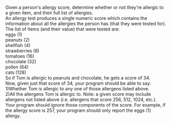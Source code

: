 Given a person's allergy score, determine whether or not they're allergic to a given item, and their full list of allergies.<br/>
An allergy test produces a single numeric score which contains the information about all the allergies the person has (that they were tested for).<br/>
The list of items (and their value) that were tested are:<br/>
eggs (1)<br/>
peanuts (2)<br/>
shellfish (4)<br/>
strawberries (8)<br/>
tomatoes (16)<br/>
chocolate (32)<br/>
pollen (64)<br/>
cats (128)<br/>
So if Tom is allergic to peanuts and chocolate, he gets a score of 34.<br/>
Now, given just that score of 34, your program should be able to say:<br/>
1)Whether Tom is allergic to any one of those allergens listed above.<br/>
2)All the allergens Tom is allergic to.
Note: a given score may include allergens not listed above (i.e. allergens that score 256, 512, 1024, etc.). <br/>Your program should ignore those components of the score. For example, if the allergy score is 257, your program should only report the eggs (1) allergy.
